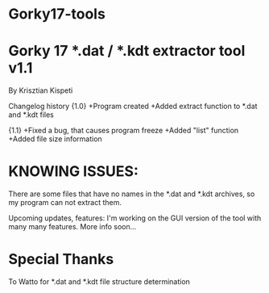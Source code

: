 # Gorky17-tools
Gorky 17 *.dat / *.kdt extractor tool v1.1
=================================
By Krisztian Kispeti

Changelog history
{1.0}
+Program created
+Added extract function to *.dat and *.kdt files

{1.1}
+Fixed a bug, that causes program freeze
+Added "list" function
+Added file size information

KNOWING ISSUES:
=
There are some files that have no names in the
*.dat and *.kdt archives, so my program can not
extract them.

Upcoming updates, features:
I'm working on the GUI version of the tool with
many many features. 
More info soon...

Special Thanks
=
To Watto for *.dat and *.kdt file structure determination
